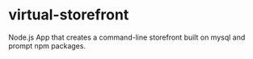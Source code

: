 # virtual-storefront
Node.js App that creates a command-line storefront built on mysql and prompt npm packages.
